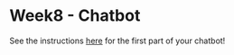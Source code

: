 # Week8 - Chatbot

See the instructions [here](https://docs.google.com/document/d/1123vh08osRkCyqsnyR0SQMC1n4l0DlDIS0OYSrPSlY0/edit?usp=sharing) for the first part of your chatbot!
